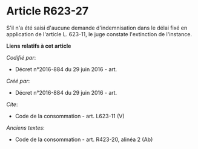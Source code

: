 # Article R623-27

S'il n'a été saisi d'aucune demande d'indemnisation dans le délai fixé en application de l'article L. 623-11, le juge
constate l'extinction de l'instance.

**Liens relatifs à cet article**

_Codifié par_:

  - Décret n°2016-884 du 29 juin 2016 - art.

_Créé par_:

  - Décret n°2016-884 du 29 juin 2016 - art.

_Cite_:

  - Code de la consommation - art. L623-11 (V)

_Anciens textes_:

  - Code de la consommation - art. R423-20, alinéa 2 (Ab)
